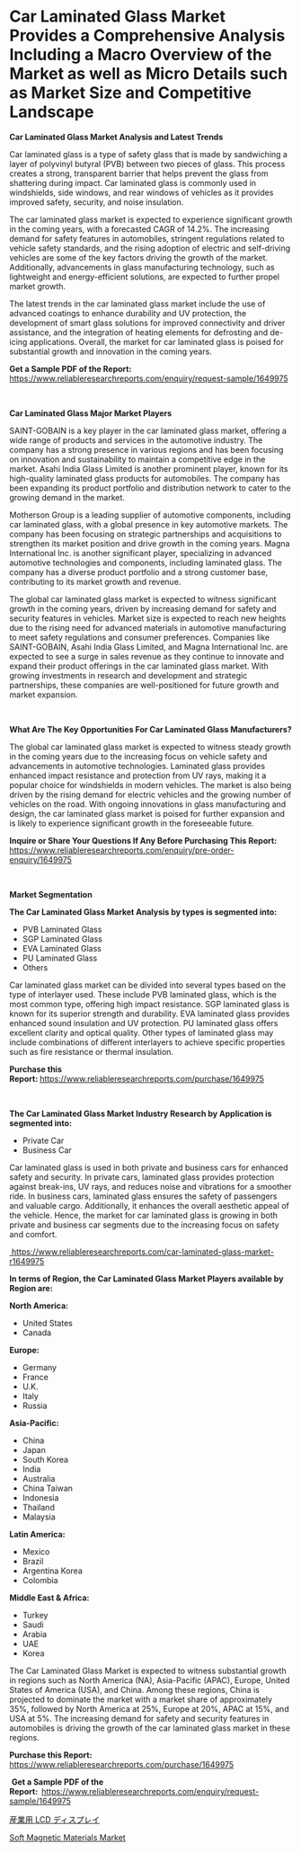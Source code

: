 <p><h1>Car Laminated Glass Market Provides a Comprehensive Analysis Including a Macro Overview of the Market as well as Micro Details such as Market Size and Competitive Landscape</h1></p><p><strong>Car Laminated Glass Market Analysis and Latest Trends</strong></p>
<p><p>Car laminated glass is a type of safety glass that is made by sandwiching a layer of polyvinyl butyral (PVB) between two pieces of glass. This process creates a strong, transparent barrier that helps prevent the glass from shattering during impact. Car laminated glass is commonly used in windshields, side windows, and rear windows of vehicles as it provides improved safety, security, and noise insulation.</p><p>The car laminated glass market is expected to experience significant growth in the coming years, with a forecasted CAGR of 14.2%. The increasing demand for safety features in automobiles, stringent regulations related to vehicle safety standards, and the rising adoption of electric and self-driving vehicles are some of the key factors driving the growth of the market. Additionally, advancements in glass manufacturing technology, such as lightweight and energy-efficient solutions, are expected to further propel market growth.</p><p>The latest trends in the car laminated glass market include the use of advanced coatings to enhance durability and UV protection, the development of smart glass solutions for improved connectivity and driver assistance, and the integration of heating elements for defrosting and de-icing applications. Overall, the market for car laminated glass is poised for substantial growth and innovation in the coming years.</p></p>
<p><strong>Get a Sample PDF of the Report:&nbsp;</strong> <a href="https://www.reliableresearchreports.com/enquiry/request-sample/1649975">https://www.reliableresearchreports.com/enquiry/request-sample/1649975</a></p>
<p>&nbsp;</p>
<p><strong>Car Laminated Glass Major Market Players</strong></p>
<p><p>SAINT-GOBAIN is a key player in the car laminated glass market, offering a wide range of products and services in the automotive industry. The company has a strong presence in various regions and has been focusing on innovation and sustainability to maintain a competitive edge in the market. Asahi India Glass Limited is another prominent player, known for its high-quality laminated glass products for automobiles. The company has been expanding its product portfolio and distribution network to cater to the growing demand in the market.</p><p>Motherson Group is a leading supplier of automotive components, including car laminated glass, with a global presence in key automotive markets. The company has been focusing on strategic partnerships and acquisitions to strengthen its market position and drive growth in the coming years. Magna International Inc. is another significant player, specializing in advanced automotive technologies and components, including laminated glass. The company has a diverse product portfolio and a strong customer base, contributing to its market growth and revenue.</p><p>The global car laminated glass market is expected to witness significant growth in the coming years, driven by increasing demand for safety and security features in vehicles. Market size is expected to reach new heights due to the rising need for advanced materials in automotive manufacturing to meet safety regulations and consumer preferences. Companies like SAINT-GOBAIN, Asahi India Glass Limited, and Magna International Inc. are expected to see a surge in sales revenue as they continue to innovate and expand their product offerings in the car laminated glass market. With growing investments in research and development and strategic partnerships, these companies are well-positioned for future growth and market expansion.</p></p>
<p>&nbsp;</p>
<p><strong>What Are The Key Opportunities For Car Laminated Glass Manufacturers?</strong></p>
<p><p>The global car laminated glass market is expected to witness steady growth in the coming years due to the increasing focus on vehicle safety and advancements in automotive technologies. Laminated glass provides enhanced impact resistance and protection from UV rays, making it a popular choice for windshields in modern vehicles. The market is also being driven by the rising demand for electric vehicles and the growing number of vehicles on the road. With ongoing innovations in glass manufacturing and design, the car laminated glass market is poised for further expansion and is likely to experience significant growth in the foreseeable future.</p></p>
<p><strong>Inquire or Share Your Questions If Any Before Purchasing This Report:</strong> <a href="https://www.reliableresearchreports.com/enquiry/pre-order-enquiry/1649975">https://www.reliableresearchreports.com/enquiry/pre-order-enquiry/1649975</a></p>
<p>&nbsp;</p>
<p><strong>Market Segmentation</strong></p>
<p><strong>The Car Laminated Glass Market Analysis by types is segmented into:</strong></p>
<p><ul><li>PVB Laminated Glass</li><li>SGP Laminated Glass</li><li>EVA Laminated Glass</li><li>PU Laminated Glass</li><li>Others</li></ul></p>
<p><p>Car laminated glass market can be divided into several types based on the type of interlayer used. These include PVB laminated glass, which is the most common type, offering high impact resistance. SGP laminated glass is known for its superior strength and durability. EVA laminated glass provides enhanced sound insulation and UV protection. PU laminated glass offers excellent clarity and optical quality. Other types of laminated glass may include combinations of different interlayers to achieve specific properties such as fire resistance or thermal insulation.</p></p>
<p><strong>Purchase this Report:&nbsp;</strong><a href="https://www.reliableresearchreports.com/purchase/1649975">https://www.reliableresearchreports.com/purchase/1649975</a></p>
<p>&nbsp;</p>
<p><strong>The Car Laminated Glass Market Industry Research by Application is segmented into:</strong></p>
<p><ul><li>Private Car</li><li>Business Car</li></ul></p>
<p><p>Car laminated glass is used in both private and business cars for enhanced safety and security. In private cars, laminated glass provides protection against break-ins, UV rays, and reduces noise and vibrations for a smoother ride. In business cars, laminated glass ensures the safety of passengers and valuable cargo. Additionally, it enhances the overall aesthetic appeal of the vehicle. Hence, the market for car laminated glass is growing in both private and business car segments due to the increasing focus on safety and comfort.</p></p>
<p><a href="https://www.reliableresearchreports.com/car-laminated-glass-market-r1649975">&nbsp;https://www.reliableresearchreports.com/car-laminated-glass-market-r1649975</a></p>
<p><strong>In terms of Region, the Car Laminated Glass Market Players available by Region are:</strong></p>
<p>
    <p> <strong> North America: </strong>
        <ul>
            <li>United States</li>
            <li>Canada</li>
        </ul>
        </p> 
    <p> <strong> Europe: </strong>
        <ul>
            <li>Germany</li>
            <li>France</li>
            <li>U.K.</li>
            <li>Italy</li>
            <li>Russia</li>
        </ul>
        </p> 
    <p> <strong> Asia-Pacific: </strong>
        <ul>
            <li>China</li>
            <li>Japan</li>
            <li>South Korea</li>
            <li>India</li>
            <li>Australia</li>
            <li>China Taiwan</li>
            <li>Indonesia</li>
            <li>Thailand</li>
            <li>Malaysia</li>
        </ul>
        </p> 
    <p> <strong> Latin America: </strong>
        <ul>
            <li>Mexico</li>
            <li>Brazil</li>
            <li>Argentina Korea</li>
            <li>Colombia</li>
        </ul>
        </p> 
    <p> <strong> Middle East & Africa: </strong>
        <ul>
            <li>Turkey</li>
            <li>Saudi</li>
            <li>Arabia</li>
            <li>UAE</li>
            <li>Korea</li>
        </ul>
    </p>
    </p>
<p><p>The Car Laminated Glass Market is expected to witness substantial growth in regions such as North America (NA), Asia-Pacific (APAC), Europe, United States of America (USA), and China. Among these regions, China is projected to dominate the market with a market share of approximately 35%, followed by North America at 25%, Europe at 20%, APAC at 15%, and USA at 5%. The increasing demand for safety and security features in automobiles is driving the growth of the car laminated glass market in these regions.</p></p>
<p><strong>Purchase this Report: </strong><a href="https://www.reliableresearchreports.com/purchase/1649975">https://www.reliableresearchreports.com/purchase/1649975</a></p>
<p>&nbsp;<strong>Get a Sample PDF of the Report:&nbsp;&nbsp;</strong><a href="https://www.reliableresearchreports.com/enquiry/request-sample/1649975">https://www.reliableresearchreports.com/enquiry/request-sample/1649975</a></p>
<p><strong></strong></p>
<p><p><a href="https://medium.com/@vincemarvin1/2024%E5%B9%B4%E3%81%8B%E3%82%892031%E5%B9%B4%E3%81%BE%E3%81%A7%E3%81%AE%E6%9C%9F%E9%96%93%E3%81%AB%E3%81%8A%E3%81%91%E3%82%8B%E7%94%A3%E6%A5%AD%E7%94%A8%E6%B6%B2%E6%99%B6%E3%83%87%E3%82%A3%E3%82%B9%E3%83%97%E3%83%AC%E3%82%A4%E5%B8%82%E5%A0%B4%E3%81%AE%E6%96%B0%E8%88%88%E3%83%88%E3%83%AC%E3%83%B3%E3%83%89%E3%81%A8%E5%B0%86%E6%9D%A5%E3%81%AE%E5%B1%95%E6%9C%9B-18908c0390ca">産業用 LCD ディスプレイ</a></p><p><a href="https://github.com/sajonf007/Market-Research-Report-List-1/blob/main/soft-magnetic-materials-market.md">Soft Magnetic Materials Market</a></p></p>